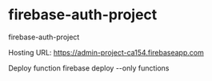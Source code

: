 # firebase-auth-project
firebase-auth-project

Hosting URL: https://admin-project-ca154.firebaseapp.com

Deploy function
firebase deploy --only functions
